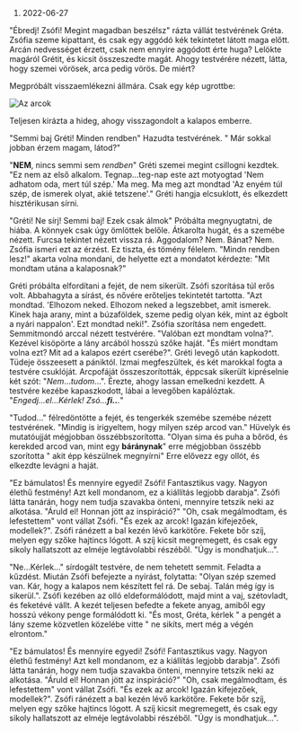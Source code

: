 ---
---
1. 2022-06-27

"Ébredj! Zsófi! Megint magadban beszélsz" rázta vállát testvérének Gréta. Zsófia szeme kipattant, és csak egy aggódó kék tekintetet látott maga előtt. Arcán nedvességet érzett, csak nem ennyire aggódott érte huga? Lelökte magáról Grétit, és kicsit összeszedte magát. Ahogy testvérére nézett, látta, hogy szemei vörösek, arca pedig vörös. De miért? 

Megpróbált visszaemlékezni állmára.  Csak egy kép ugrottbe:

![Az arcok](https://scontent-vie1-1.xx.fbcdn.net/v/t1.15752-9/290600429_2187972861361531_1389234278147696722_n.png?_nc_cat=102&ccb=1-7&_nc_sid=ae9488&_nc_ohc=i04DzbK2SZ0AX-ka45w&_nc_ht=scontent-vie1-1.xx&oh=03_AVIZzb0TNrrVijP52WL73m9-w6rGK2NBCyT-Eno3BUd07Q&oe=62E045AB)



Teljesen kirázta a hideg, ahogy visszagondolt a kalapos emberre.

"Semmi baj Gréti! Minden rendben" Hazudta testvérének. " Már sokkal jobban érzem magam, látod?" 

"**NEM**, nincs semmi sem *rendben*" Gréti szemei megint csillogni kezdtek. "Ez nem az első alkalom. Tegnap...teg-nap este azt motyogtad  'Nem adhatom oda, mert túl szép.'  Ma meg. Ma meg azt mondtad 'Az enyém túl szép, de ismerek olyat, akié tetszene'." Gréti hangja elcsuklott, és elkezdett hisztérikusan sírni. 

"Gréti! Ne sírj! Semmi baj! Ezek csak álmok" Próbálta megnyugtatni, de hiába. A könnyek csak úgy ömlöttek belőle. Átkarolta hugát, és a szemébe nézett. Furcsa tekintet nézett vissza rá. Aggodalom? Nem. Bánat? Nem. Zsófia ismeri ezt az érzést. Ez tiszta, és tömény félelem. "Mindn rendben lesz!" akarta volna mondani, de helyette ezt a mondatot kérdezte: "Mit mondtam utána a kalaposnak?" 

Gréti próbálta elfordítani a fejét, de nem sikerült. Zsófi szorítása túl erős volt. Abbahagyta a sírást, és nővére erőteljes tekintetét tartotta. "Azt mondtad. 'Elhozom neked. Elhozom neked a legszebbet, amit ismerek. Kinek haja arany, mint a búzaföldek, szeme pedig olyan kék, mint az égbolt a nyári nappalon'. Ezt mondtad neki!". Zsófia szorítása nem engedett. Semmitmondó arccal nézett testvérére. "Valóban ezt mondtam volna?". Kezével kisöpörte a lány arcából hosszú szőke haját. "És miért mondtam volna ezt? Mit ad a kalapos ezért cserébe?". Gréti levegő után kapkodott. Tüdeje összeesett a pániktól. Izmai megfeszültek, és két marokkal fogta a testvére csuklóját. Arcpofáját összeszorították, éppcsak sikerült kipréselnie két szót: "*Nem*...*tudom*...". Érezte, ahogy lassan emelkedni kezdett. A testvére kezébe kapaszkodott, lábai a levegőben kapálóztak. "*Engedj...el...Kérlek!* *Zsó...**fi..**.*"

"Tudod..." félredöntötte a fejét, és tengerkék szemébe szemébe nézett testvérének. "Mindig is irigyeltem, hogy milyen szép arcod van." Hüvelyk és mutatóujját mégjobban összébbszorította. "Olyan sima és puha a bőröd, és kerekded arcod van, mint egy **báránynak**" erre mégjobban összébb szorította " akit épp készülnek megnyírni" Erre elővezz egy ollót, és elkezdte levágni a haját. 


"Ez bámulatos! És mennyire egyedi! Zsófi! Fantasztikus vagy. Nagyon élethű festmény! Azt kell mondanom, ez a kiállítás legjobb darabja". Zsófi látta tanárán, hogy nem tudja szavakba önteni, mennyire tetszik neki az alkotása. "Áruld el! Honnan jött az inspiráció?" "Oh, csak megálmodtam, és lefestettem" vont vállat Zsófi. "És ezek az arcok! Igazán kifejezőek, modellek?". Zsófi ránézett a bal kezén lévő karkötőre. Fekete bőr szíj, melyen egy szőke hajtincs lógott. A szíj kicsit megremegett, és csak egy sikoly hallatszott az elméje legtávolabbi részéből. "Úgy is mondhatjuk...". 


"Ne...Kérlek..." sírdogált testvére, de nem tehetett semmit. Feladta a kűzdést. Miután Zsófi befejezte a nyírást, folytatta: "Olyan szép szemed van. Kár, hogy a kalapos nem készített fel rá. De sebaj. Talán még így is sikerül.". Zsófi kezében az olló eldeformálódott, majd mint a vaj, szétovladt, és feketévé vállt. A kezét teljesen befedte a fekete anyag, amiből egy hosszú vékony penge formálódott ki. "És most, Gréta, kérlek " a pengét a lány szeme közvetlen közelébe vitte " ne sikíts, mert még a végén elrontom." 



"Ez bámulatos! És mennyire egyedi! Zsófi! Fantasztikus vagy. Nagyon élethű festmény! Azt kell mondanom, ez a kiállítás legjobb darabja". Zsófi látta tanárán, hogy nem tudja szavakba önteni, mennyire tetszik neki az alkotása. "Áruld el! Honnan jött az inspiráció?" "Oh, csak megálmodtam, és lefestettem" vont vállat Zsófi. "És ezek az arcok! Igazán kifejezőek, modellek?". Zsófi ránézett a bal kezén lévő karkötőre. Fekete bőr szíj, melyen egy szőke hajtincs lógott. A szíj kicsit megremegett, és csak egy sikoly hallatszott az elméje legtávolabbi részéből. "Úgy is mondhatjuk...". 

